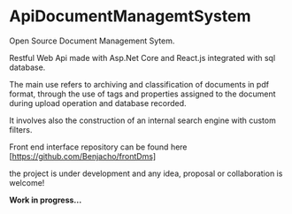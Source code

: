 # ApiDocumentManagemtSystem
Open Source Document Management Sytem.

Restful Web Api made with Asp.Net Core and React.js integrated with sql database.

The main use refers to archiving and classification of documents in pdf format, through the use of tags and properties assigned to the document during upload operation and database recorded.

It involves also the construction of an internal search engine with custom filters.

Front end interface repository can be found here [https://github.com/Benjacho/frontDms]

the project is under development and any idea, proposal or collaboration is welcome!

**Work in progress...**
